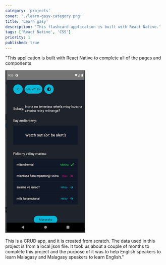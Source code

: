 ```yaml
---
category: 'projects'
cover: './learn-gasy-category.png'
title: 'Learn gasy'
description: 'This flashcard application is built with React Native.'
tags: ['React Native', 'CSS']
priority: 1
published: true
---
```



"This application is built with React Native to complete all of the pages and components

![Learn gasy](./learn-gasy-dark-mode.png)

This is a CRUD  app, and it is created from scratch. The data  used in this project is from a local json file. It took us about a couple of months to complete this project and the purpose of it was to help English speakers to learn Malagasy and Malagasy speakers to learn English."


